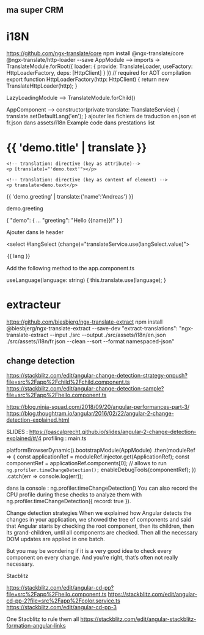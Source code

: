 ## ma super CRM 

# i18N 
https://github.com/ngx-translate/core
npm install @ngx-translate/core @ngx-translate/http-loader --save
AppModule  -->  imports ->
 TranslateModule.forRoot({
            loader: {
                provide: TranslateLoader,
                useFactory: HttpLoaderFactory,
                deps: [HttpClient]
            }
        })
  // required for AOT compilation
  export function HttpLoaderFactory(http: HttpClient) {
      return new TranslateHttpLoader(http);
  }     
        
LazyLoadingModule -->  TranslateModule.forChild()

AppComponent --> constructor(private translate: TranslateService) {
                         translate.setDefaultLang('en');
                     }
ajouter les fichiers de traduction en.json et fr.json dans assets/i18n
Example code dans prestations list 
<div>
    <!-- translation: translation pipe -->
    <h1>{{ 'demo.title' | translate }}</h1>

    <!-- translation: directive (key as attribute)-->
    <p [translate]="'demo.text'"></p>

    <!-- translation: directive (key as content of element) -->
    <p translate>demo.text</p>
</div>



<!-- translation: translation pipe -->
<p>{{ 'demo.greeting' | translate:{'name':'Andreas'} }}</p>

<!-- translation: directive (key as attribute) -->
<p [translate]="'demo.greeting'" [translateParams]="{name: 'Andreas'}"></p>

<!-- translation: directive (key as content of element)-->
<p translate [translateParams]="{name: 'Andreas'}">demo.greeting</p>

{
  "demo": {
    …
    "greeting": "Hello {{name}}!"
  }
}


Ajouter dans le header 

<select #langSelect (change)="translateService.use(langSelect.value)">
  <option *ngFor="let lang of translateService.getLangs()" [value]="lang" [selected]="lang === translateService.currentLang">{{ lang }}</option>
</select>

Add the following method to the app.component.ts

useLanguage(language: string) {
    this.translate.use(language);
}

# extracteur
https://github.com/biesbjerg/ngx-translate-extract
npm install @biesbjerg/ngx-translate-extract --save-dev
     "extract-translations": "ngx-translate-extract --input ./src --output ./src/assets/i18n/en.json ./src/assets/i18n/fr.json --clean --sort --format namespaced-json"
     
 
 
 ## change detection 
 
 https://stackblitz.com/edit/angular-change-detection-strategy-onpush?file=src%2Fapp%2Fchild%2Fchild.component.ts
 https://stackblitz.com/edit/angular-change-detection-sample?file=src%2Fapp%2Fhello.component.ts
 
 
 https://blog.ninja-squad.com/2018/09/20/angular-performances-part-3/
 https://blog.thoughtram.io/angular/2016/02/22/angular-2-change-detection-explained.html
 
 SLIDES : https://pascalprecht.github.io/slides/angular-2-change-detection-explained/#/4
profiling : main.ts 


 platformBrowserDynamic().bootstrapModule(AppModule)
   .then(moduleRef => {
     const applicationRef = moduleRef.injector.get(ApplicationRef);
     const componentRef = applicationRef.components[0];
     // allows to run `ng.profiler.timeChangeDetection();`
     enableDebugTools(componentRef);
   })
   .catch(err => console.log(err));


dans la console : 
 ng.profiler.timeChangeDetection()
 You can also record the CPU profile during these checks to analyze them with ng.profiler.timeChangeDetection({ record: true }).

Change detection strategies
When we explained how Angular detects the changes in your application, we showed the tree of components and said that Angular starts by checking the root component, then its children, then its grand-children, until all components are checked. Then all the necessary DOM updates are applied in one batch.

But you may be wondering if it is a very good idea to check every component on every change. And you’re right, that’s often not really necessary.


Stacblitz 

https://stackblitz.com/edit/angular-cd-pp?file=src%2Fapp%2Fhello.component.ts
https://stackblitz.com/edit/angular-cd-pp-2?file=src%2Fapp%2Fcolor.service.ts
https://stackblitz.com/edit/angular-cd-pp-3


One Stacblitz to rule them all 
https://stackblitz.com/edit/angular-stackblitz-formation-angular-links
